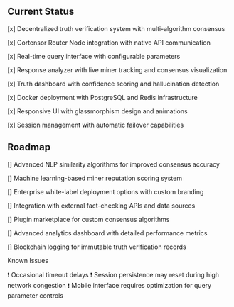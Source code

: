 ## Current Status

[x] Decentralized truth verification system with multi-algorithm consensus

[x] Cortensor Router Node integration with native API communication

[x] Real-time query interface with configurable parameters

[x] Response analyzer with live miner tracking and consensus visualization

[x] Truth dashboard with confidence scoring and hallucination detection

[x] Docker deployment with PostgreSQL and Redis infrastructure

[x] Responsive UI with glassmorphism design and animations

[x] Session management with automatic failover capabilities

## Roadmap

[] Advanced NLP similarity algorithms for improved consensus accuracy

[] Machine learning-based miner reputation scoring system

[] Enterprise white-label deployment options with custom branding

[] Integration with external fact-checking APIs and data sources

[] Plugin marketplace for custom consensus algorithms

[] Advanced analytics dashboard with detailed performance metrics

[] Blockchain logging for immutable truth verification records

Known Issues

❗ Occasional timeout delays
❗ Session persistence may reset during high network congestion
❗ Mobile interface requires optimization for query parameter controls